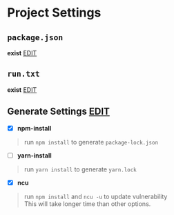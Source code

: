 # Project Settings
## `package.json`
**exist** [EDIT](https://github.com/tamagoez/nodepkg-actions/edit/main/./vividarmy-wikinotes/package.json)
## `run.txt`
**exist** [EDIT](https://github.com/tamagoez/nodepkg-actions/edit/main/./vividarmy-wikinotes/run.txt)
## Generate Settings [EDIT](https://github.com/tamagoez/nodepkg-actions/edit/main/./vividarmy-wikinotes/run.txt)
 - [x] **npm-install**  
> run `npm install` to generate `package-lock.json`

 - [ ] **yarn-install**  
> run `yarn install` to generate `yarn.lock`

 - [x] **ncu**  
> run `npm install` and `ncu -u` to update vulnerability  
> This will take longer time than other options.

